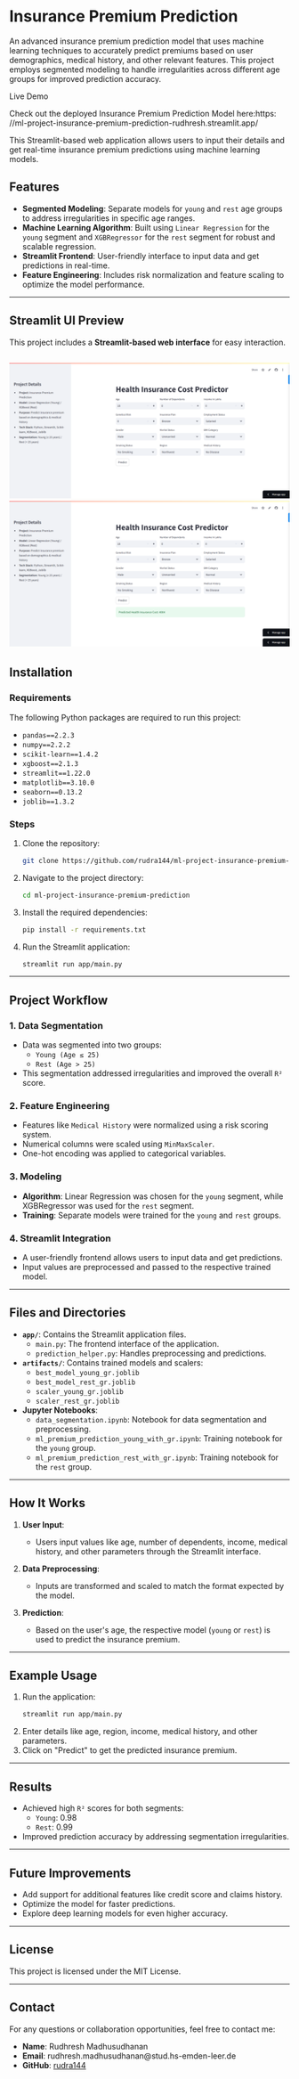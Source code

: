 # Insurance Premium Prediction

An advanced insurance premium prediction model that uses machine learning techniques to accurately predict premiums based on user demographics, medical history, and other relevant features. This project employs segmented modeling to handle irregularities across different age groups for improved prediction accuracy.

Live Demo

Check out the deployed Insurance Premium Prediction Model here:https: //ml-project-insurance-premium-prediction-rudhresh.streamlit.app/

This Streamlit-based web application allows users to input their details and get real-time insurance premium predictions using machine learning models.
## Features

- **Segmented Modeling**: Separate models for `young` and `rest` age groups to address irregularities in specific age ranges.
- **Machine Learning Algorithm**: Built using `Linear Regression` for the `young` segment and `XGBRegressor` for the `rest` segment for robust and scalable regression.
- **Streamlit Frontend**: User-friendly interface to input data and get predictions in real-time.
- **Feature Engineering**: Includes risk normalization and feature scaling to optimize the model performance.

---
## Streamlit UI Preview
This project includes a **Streamlit-based web interface** for easy interaction.

![Streamlit UI - Input](img/Streamlit.png)
![Streamlit UI - Prediction](img/Streamlit1.png)
---

## Installation

### Requirements

The following Python packages are required to run this project:

- `pandas==2.2.3`
- `numpy==2.2.2`
- `scikit-learn==1.4.2`
- `xgboost==2.1.3`
- `streamlit==1.22.0`
- `matplotlib==3.10.0`
- `seaborn==0.13.2`
- `joblib==1.3.2`

### Steps

1. Clone the repository:
   ```bash
   git clone https://github.com/rudra144/ml-project-insurance-premium-prediction.git
   ```
2. Navigate to the project directory:
   ```bash
   cd ml-project-insurance-premium-prediction
   ```
3. Install the required dependencies:
   ```bash
   pip install -r requirements.txt
   ```
4. Run the Streamlit application:
   ```bash
   streamlit run app/main.py
   ```

---

## Project Workflow

### 1. **Data Segmentation**

- Data was segmented into two groups:
  - `Young (Age ≤ 25)`
  - `Rest (Age > 25)`
- This segmentation addressed irregularities and improved the overall `R²` score.

### 2. **Feature Engineering**

- Features like `Medical History` were normalized using a risk scoring system.
- Numerical columns were scaled using `MinMaxScaler`.
- One-hot encoding was applied to categorical variables.

### 3. **Modeling**

- **Algorithm**: Linear Regression was chosen for the `young` segment, while XGBRegressor was used for the `rest` segment.
- **Training**: Separate models were trained for the `young` and `rest` groups.

### 4. **Streamlit Integration**

- A user-friendly frontend allows users to input data and get predictions.
- Input values are preprocessed and passed to the respective trained model.

---

## Files and Directories

- **`app/`**: Contains the Streamlit application files.
  - `main.py`: The frontend interface of the application.
  - `prediction_helper.py`: Handles preprocessing and predictions.
- **`artifacts/`**: Contains trained models and scalers:
  - `best_model_young_gr.joblib`
  - `best_model_rest_gr.joblib`
  - `scaler_young_gr.joblib`
  - `scaler_rest_gr.joblib`
- **Jupyter Notebooks**:
  - `data_segmentation.ipynb`: Notebook for data segmentation and preprocessing.
  - `ml_premium_prediction_young_with_gr.ipynb`: Training notebook for the `young` group.
  - `ml_premium_prediction_rest_with_gr.ipynb`: Training notebook for the `rest` group.

---

## How It Works

1. **User Input**:

   - Users input values like age, number of dependents, income, medical history, and other parameters through the Streamlit interface.

2. **Data Preprocessing**:

   - Inputs are transformed and scaled to match the format expected by the model.

3. **Prediction**:

   - Based on the user's age, the respective model (`young` or `rest`) is used to predict the insurance premium.

---

## Example Usage

1. Run the application:
   ```bash
   streamlit run app/main.py
   ```
2. Enter details like age, region, income, medical history, and other parameters.
3. Click on "Predict" to get the predicted insurance premium.

---

## Results

- Achieved high `R²` scores for both segments:
  - `Young`: 0.98
  - `Rest`:  0.99
- Improved prediction accuracy by addressing segmentation irregularities.

---

## Future Improvements

- Add support for additional features like credit score and claims history.
- Optimize the model for faster predictions.
- Explore deep learning models for even higher accuracy.

---

## License

This project is licensed under the MIT License.

---

## Contact

For any questions or collaboration opportunities, feel free to contact me:

- **Name**: Rudhresh Madhusudhanan
- **Email**: rudhresh.madhusudhanan\@stud.hs-emden-leer.de
- **GitHub**: [rudra144](https://github.com/rudra144)

